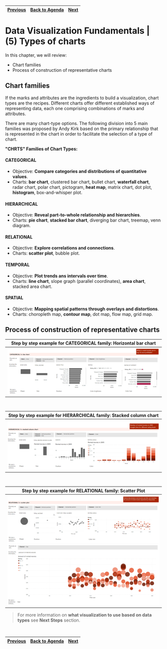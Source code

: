 | [Previous](./04-DV-Design-Principles.md) | [Back to Agenda](./DataViz_Index.md)  | [Next](./NextSteps.md)  |
| :---------|:----------:|---------: |

# Data Visualization Fundamentals | (5) Types of charts

In this chapter, we will review:
  - Chart families
  - Process of construction of representative charts
  
## Chart families
If the marks and attributes are the ingredients to build a visualization, chart types are the recipes. Different charts offer different established ways of representing data, each one comprising combinations of marks and attributes.

There are many chart-type options. The following division into 5 main families was proposed by Andy Kirk based on the primary relationship that is represented in the chart in order to facilitate the selection of a type of chart.

**"CHRTS" Families of Chart Types:**

  #### CATEGORICAL
  - Objective: **Compare categories and distributions of quantitative values**.
  - Charts: **bar chart**, clustered bar chart, bullet chart, **waterfall chart**, radar chart, polar chart, pictogram, **heat map**, matrix chart, dot plot, **histogram**, box-and-whisper plot.
  
  #### HIERARCHICAL
  - Objective: **Reveal part-to-whole relationship and hierarchies**.
  - Charts: **pie chart**, **stacked bar chart**, diverging bar chart, treemap, venn diagram.

  #### RELATIONAL
  - Objective: **Explore correlations and connections**.
  - Charts: **scatter plot**, bubble plot.

  #### TEMPORAL
  - Objective: **Plot trends ans intervals over time**.
  - Charts: **line chart**, slope graph (parallel coordinates), **area chart**, stacked area chart.

  #### SPATIAL
  - Objective: **Mapping spatial patterns through overlays and distortions**.
  - Charts: choropleth map, **contour map**, dot map, flow map, grid map.


## Process of construction of representative charts

<table>
<thead>
  <tr>
    <th>Step by step example for CATEGORICAL family: Horizontal bar chart</th>
  </tr>
</thead>
<tbody>
  <tr>
    <td><img src="./img/05-Type-Charts/05-01-Categorical.png"></td>
  </tr>
</tbody>
</table>

&nbsp;

<table>
<thead>
  <tr>
    <th>Step by step example for HIERARCHICAL family: Stacked column chart</th>
  </tr>
</thead>
<tbody>
  <tr>
    <td><img src="./img/05-Type-Charts/05-02-Hierarchical.png"></td>
  </tr>
</tbody>
</table>

&nbsp;

<table>
<thead>
  <tr>
    <th>Step by step example for RELATIONAL family: Scatter Plot</th>
  </tr>
</thead>
<tbody>
  <tr>
    <td><img src="./img/05-Type-Charts/05-03%20Relational%20Part%201.png">
    <img src="./img/05-Type-Charts/05-03%20Relational%20Part%202.png">
    </td>
</tbody>
</table>

>For more information on <b>what visualization to use based on data types</b> see <b>Next Steps</b> section.

&nbsp;

| [Previous](./04-DV-Design-Principles.md) | [Back to Agenda](./DataViz_Index.md)  | [Next](./NextSteps.md) |
| :---------|:----------:|---------: |



